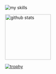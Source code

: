 <!-- ### Hi there 👋 -->

<!--
**KK56ken/KK56ken** is a ✨ _special_ ✨ repository because its `README.md` (this file) appears on your GitHub profile.

Here are some ideas to get you started:

- 🔭 I’m currently working on ...
- 🌱 I’m currently learning ...
- 👯 I’m looking to collaborate on ...
- 🤔 I’m looking for help with ...
- 💬 Ask me about ...
- 📫 How to reach me: ...
- 😄 Pronouns: ...
- ⚡ Fun fact: ...
-->
<img alt="my skills" src="https://skillicons.dev/icons?theme=light&perline=8&i=ts,js,html,css,jquery,nodejs,react,nextjs,gatsbyjs,vue,astro,sass,tailwind,vite,webpack,supabase,firebase,vercel,netlify,aws,git,github,githubactions,figma" />



<p align="left"> 
<!--   <img alt="Top Langs" height="150px" src="https://github-readme-stats.vercel.app/api/top-langs/?username=tsuki-lab&layout=compact&show_icons=true" /> -->
  <!-- ![Anurag's GitHub stats](https://github-readme-stats.vercel.app/api?username=KK56ken&show_icons=true&theme=radical) -->
  <img alt="github stats" height="150px" src="https://github-readme-stats.vercel.app/api?username=tsuki-lab" />
</p>


[![trophy](https://github-profile-trophy.vercel.app/?username=tsuki-lab&margin-w=5)](https://github.com/KK56ken/)

